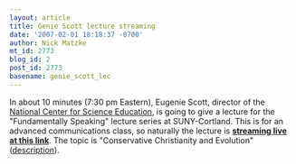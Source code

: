```yaml
---
layout: article
title: Genie Scott lecture streaming
date: '2007-02-01 18:18:37 -0700'
author: Nick Matzke
mt_id: 2773
blog_id: 2
post_id: 2773
basename: genie_scott_lec
---
```

<img src="http://www.ncseweb.org/resources/meet_graphics/8111_Cortland-logofr.gif" alt="" style="float:left;" />In about 10 minutes (7:30 pm Eastern), Eugenie Scott, director of the [National Center for Science Education](http://www.ncseweb.org), is going to give a lecture for the "Fundamentally Speaking" lecture series at SUNY-Cortland.  This is for an advanced communications class, so naturally the lecture is **[streaming live at this link](http://web.cortland.edu/communication/fundamental/com342.html)**.  The topic is "Conservative Christianity and Evolution" ([description](http://www.ncseweb.org/meeting.asp)).
